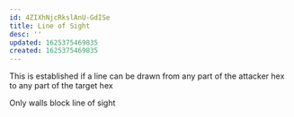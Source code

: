 ```yaml
---
id: 4ZIXhNjcRkslAnU-GdISe
title: Line of Sight
desc: ''
updated: 1625375469835
created: 1625375469835
---
```


This is established if a line can be drawn from any part of the attacker hex to any part of the target hex

Only walls block line of sight 
